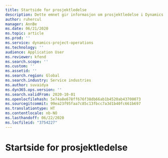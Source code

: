 ```yaml
---
title: Startside for prosjektledelse
description: Dette emnet gir informasjon om prosjektledelse i Dynamics 365 Project-operasjoner.
author: ruhercul
manager: AnnBe
ms.date: 06/21/2020
ms.topic: article
ms.prod: ''
ms.service: dynamics-project-operations
ms.technology: ''
audience: Application User
ms.reviewer: kfend
ms.search.scope: ''
ms.custom: ''
ms.assetid: ''
ms.search.region: Global
ms.search.industry: Service industries
ms.author: suvaidya
ms.dyn365.ops.version: ''
ms.search.validFrom: 2020-10-01
ms.openlocfilehash: 5e74a8e678ff676f38db66ab1b4520ab43700073
ms.sourcegitcommit: 99ea23f95faa7c85c13fbcc7a3d1b40fc661b697
ms.translationtype: HT
ms.contentlocale: nb-NO
ms.lasthandoff: 06/22/2020
ms.locfileid: "3754227"
---
```

# <a name="project-management-home-page"></a>Startside for prosjektledelse
